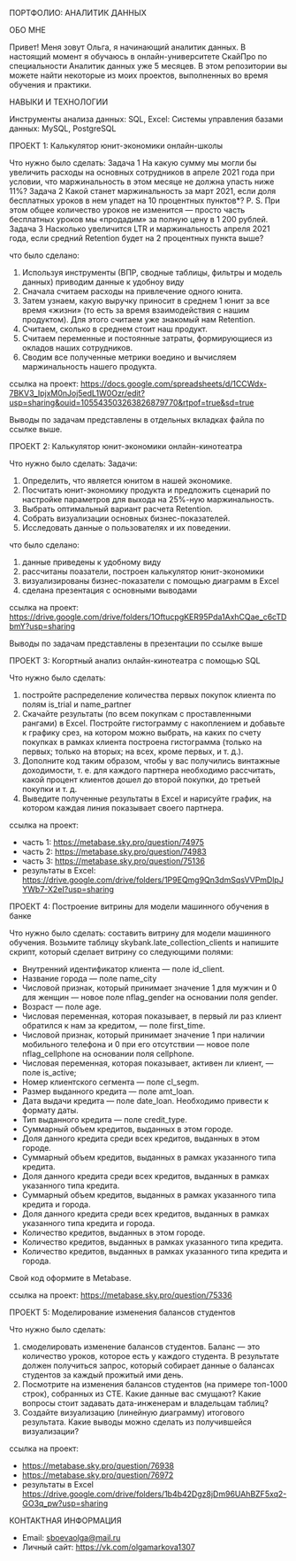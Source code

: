 ПОРТФОЛИО: АНАЛИТИК ДАННЫХ

ОБО МНЕ

Привет! Меня зовут Ольга, я начинающий аналитик данных. В настоящий момент я обучаюсь в онлайн-университете СкайПро по специальности Аналитик данных уже 5 месяцев. В этом репозитории вы можете найти некоторые из моих проектов, выполненных во время обучения и практики.

НАВЫКИ И ТЕХНОЛОГИИ

Инструменты анализа данных: SQL, Excel:
Системы управления базами данных: MySQL, PostgreSQL

ПРОЕКТ 1: Калькулятор юнит-экономики онлайн-школы

Что нужно было сделать:
Задача 1
На какую сумму мы могли бы увеличить расходы на основных сотрудников в апреле 2021 года при условии, что маржинальность в этом месяце не должна упасть ниже 11%?
Задача 2
Какой станет маржинальность за март 2021, если доля бесплатных уроков в нем упадет на 10 процентных пунктов*?
P. S. При этом общее количество уроков не изменится — просто часть бесплатных уроков мы «продадим» за полную цену в 1 200 рублей.
Задача 3
Насколько увеличится LTR и маржинальность апреля 2021 года, если средний Retention будет на 2 процентных пункта выше?

что было сделано:
1. Используя инструменты (ВПР, сводные таблицы, фильтры и модель данных) приводим данные к удобноу виду
2. Сначала считаем расходы на привлечение одного юнита.  
3. Затем узнаем, какую выручку приносит в среднем 1 юнит за все время «жизни» (то есть за время взаимодействия с нашим продуктом). Для этого считаем уже знакомый нам Retention. 
4. Считаем, сколько в среднем стоит наш продукт. 
5. Считаем переменные и постоянные затраты, формирующиеся из окладов наших сотрудников.
6. Сводим все полученные метрики воедино и вычисляем маржинальность нашего продукта.
   
ссылка на проект:
https://docs.google.com/spreadsheets/d/1CCWdx-7BKV3_IpjxM0nJoj5edL1W0Ozr/edit?usp=sharing&ouid=105543503263826879770&rtpof=true&sd=true

Выводы по задачам представлены в отдельных вкладках файла по ссылке выше.

ПРОЕКТ 2: Калькулятор юнит-экономики онлайн-кинотеатра

Что нужно было сделать:
Задачи:
1. Определить, что является юнитом в нашей экономике.
2. Посчитать юнит-экономику продукта и предложить сценарий по настройке параметров для выхода на 25%-ную маржинальность.
3. Выбрать оптимальный вариант расчета Retention. 
4. Собрать визуализации основных бизнес-показателей.
5. Исследовать данные о пользователях и их поведении.

что было сделано:
1. данные приведены к удобному виду
2. рассчитаны поазатели, построен калькулятор юнит-экономики
3. визуализированы бизнес-показатели с помощью диаграмм в Excel
4. сделана презентация с основными выводами

ссылка на проект:
https://drive.google.com/drive/folders/1OftucpgKER95Pda1AxhCQae_c6cTDbmY?usp=sharing

Выводы по задачам представлены в презентации по ссылке выше

ПРОЕКТ 3: Когортный анализ онлайн-кинотеатра с помощью SQL

Что нужно было сделать:
1. постройте распределение количества первых покупок клиента по полям is_trial и name_partner
2. Скачайте результаты (по всем покупкам с проставленными рангами) в Excel. Постройте гистограмму с накоплением и добавьте к графику срез, на котором можно выбрать, на каких по счету покупках в рамках клиента построена гистограмма (только на первых; только на вторых; на всех, кроме первых, и т. д.).
3. Дополните код таким образом, чтобы у вас получились винтажные доходимости, т. е. для каждого партнера необходимо рассчитать, какой процент клиентов дошел до второй покупки, до третьей покупки и т. д.
4. Выведите полученные результаты в Excel и нарисуйте график, на котором каждая линия показывает своего партнера.

ссылка на проект:
- часть 1: https://metabase.sky.pro/question/74975
- часть 2: https://metabase.sky.pro/question/74983
- часть 3: https://metabase.sky.pro/question/75136
- результаты в Excel: https://drive.google.com/drive/folders/1P9EQmg9Qn3dmSqsVVPmDlpJYWb7-X2eI?usp=sharing
   
ПРОЕКТ 4: Построение витрины для модели машинного обучения в банке

Что нужно было сделать: составить витрину для модели машинного обучения.
Возьмите таблицу skybank.late_collection_clients и напишите скрипт, который сделает витрину со следующими полями:
- Внутренний идентификатор клиента — поле id_client.
- Название города — поле name_city
- Числовой признак, который принимает значение 1 для мужчин и 0 для женщин — новое поле nflag_gender на основании поля gender.
- Возраст — поле age.
- Числовая переменная, которая показывает, в первый ли раз клиент обратился к нам за кредитом, — поле first_time.
- Числовой признак, который принимает значение 1 при наличии мобильного телефона и 0 при его отсутствии — новое поле nflag_cellphone на основании поля cellphone.
- Числовая переменная, которая показывает, активен ли клиент, — поле is_active;
- Номер клиентского сегмента — поле cl_segm.
- Размер выданного кредита — поле amt_loan.
- Дата выдачи кредита — поле date_loan. Необходимо привести к формату даты.
- Тип выданного кредита — поле credit_type.
- Суммарный объем кредитов, выданных в этом городе.
- Доля данного кредита среди всех кредитов, выданных в этом городе.
- Суммарный объем кредитов, выданных в рамках указанного типа кредита.
- Доля данного кредита среди всех кредитов, выданных в рамках указанного типа кредита.
- Суммарный объем кредитов, выданных в рамках указанного типа кредита и города.
- Доля данного кредита среди всех кредитов, выданных в рамках указанного типа кредита и города.
- Количество кредитов, выданных в этом городе.
- Количество кредитов, выданных в рамках указанного типа кредита.
- Количество кредитов, выданных в рамках указанного типа кредита и города.

Свой код оформите в Metabase.

ссылка на проект: https://metabase.sky.pro/question/75336

ПРОЕКТ 5: Моделирование изменения балансов студентов

Что нужно было сделать:
1. смоделировать изменение балансов студентов. Баланс — это количество уроков, которое есть у каждого студента. В результате должен получиться запрос, который собирает данные о балансах студентов за каждый прожитый ими день.
2. Посмотрите на изменения балансов студентов (на примере топ-1000 строк), собранных из CTE. Какие данные вас смущают? Какие вопросы стоит задавать дата-инженерам и владельцам таблиц? 
3. Создайте визуализацию (линейную диаграмму) итогового результата. Какие выводы можно сделать из получившейся визуализации?

ссылка на проект:
- https://metabase.sky.pro/question/76938
- https://metabase.sky.pro/question/76972
- результаты в Excel https://drive.google.com/drive/folders/1b4b42Dgz8jDm96UAhBZF5xq2-GO3q_pw?usp=sharing

КОНТАКТНАЯ ИНФОРМАЦИЯ

- Email: sboevaolga@mail.ru
- Личный сайт: https://vk.com/olgamarkova1307
